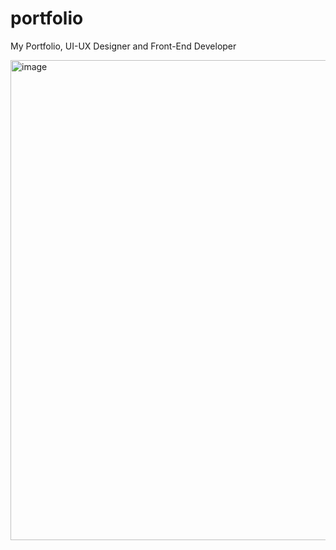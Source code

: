 # portfolio
My Portfolio, UI-UX Designer and Front-End Developer

<img width="1366" height="768" alt="image" src="https://github.com/user-attachments/assets/e36da053-e0f5-4f04-8f9b-94694b96925d" />

